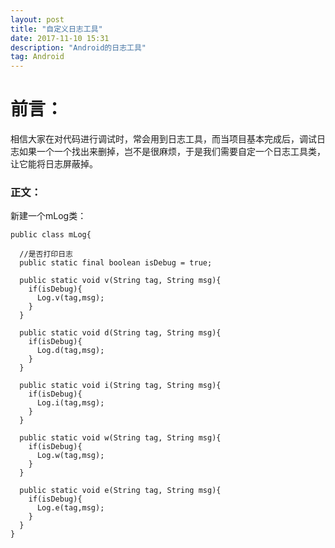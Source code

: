 ```yaml
---
layout: post
title: "自定义日志工具"
date: 2017-11-10 15:31
description: "Android的日志工具"
tag: Android
---
```

# 前言：
相信大家在对代码进行调试时，常会用到日志工具，而当项目基本完成后，调试日志如果一个一个找出来删掉，岂不是很麻烦，于是我们需要自定一个日志工具类，让它能将日志屏蔽掉。
### 正文：
新建一个mLog类：
```
public class mLog{

  //是否打印日志
  public static final boolean isDebug = true;

  public static void v(String tag, String msg){
    if(isDebug){
      Log.v(tag,msg);
    }
  }

  public static void d(String tag, String msg){
    if(isDebug){
      Log.d(tag,msg);
    }
  }

  public static void i(String tag, String msg){
    if(isDebug){
      Log.i(tag,msg);
    }
  }

  public static void w(String tag, String msg){
    if(isDebug){
      Log.w(tag,msg);
    }
  }

  public static void e(String tag, String msg){
    if(isDebug){
      Log.e(tag,msg);
    }
  }
}
```
